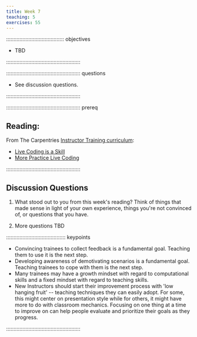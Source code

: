 ```yaml
---
title: Week 7
teaching: 5
exercises: 55
---
```


::::::::::::::::::::::::::::::::::::::: objectives

- TBD

::::::::::::::::::::::::::::::::::::::::::::::::::

:::::::::::::::::::::::::::::::::::::::::::::::::: questions

- See discussion questions.

::::::::::::::::::::::::::::::::::::::::::::::::::

:::::::::::::::::::::::::::::::::::::::::::::::::: prereq 

## Reading:

From The Carpentries [Instructor Training curriculum](https://carpentries.github.io/instructor-training/instructor/index.html): 

* [Live Coding is a Skill](https://carpentries.github.io/instructor-training/instructor/17-live.html)
* [More Practice Live Coding](https://carpentries.github.io/instructor-training/instructor/20-performance.html)

::::::::::::::::::::::::::::::::::::::::::::::::::


## Discussion Questions

1. What stood out to you from this week's reading? Think of things that made sense in light of your own experience, things you're not convinced of, or questions that you have.

1. More questions TBD

:::::::::::::::::::::::::::::::::::::::: keypoints

- Convincing trainees to collect feedback is a fundamental goal. Teaching them to use it is the next step.
- Developing awareness of demotivating scenarios is a fundamental goal. Teaching trainees to cope with them is the next step.
- Many trainees may have a growth mindset with regard to computational skills and a fixed mindset with regard to teaching skills.
- New Instructors should start their improvement process with 'low hanging fruit' -- teaching techniques they can easily adopt. For some, this might center on presentation style while for others, it might have more to do with classroom mechanics. Focusing on one thing at a time to improve on can help people evaluate and prioritize their goals as they progress.

::::::::::::::::::::::::::::::::::::::::::::::::::


